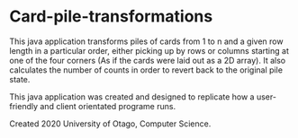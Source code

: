 # Card-pile-transformations

This java application transforms piles of cards from 1 to n and a given row length in a particular order, either picking
up by rows or columns starting at one of the four corners (As if the cards were laid out as a 2D array). It also calculates
the number of counts in order to revert back to the original pile state.

This java application was created and designed to replicate how a user-friendly and client orientated programe runs.

Created 2020
University of Otago, Computer Science.
